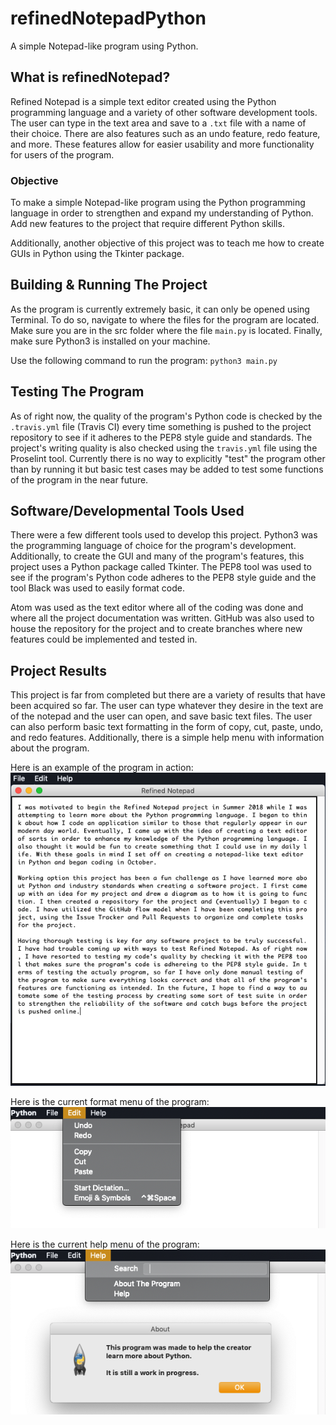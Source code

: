# refinedNotepadPython
A simple Notepad-like program using Python.

## What is refinedNotepad?
Refined Notepad is a simple text editor created using the Python programming language and a variety of other software development tools. The user can type in the text area and save to a `.txt` file with a name of their choice. There are also features such as an undo feature, redo feature, and more. These features allow for easier usability and more functionality for users of the program.

### Objective
To make a simple Notepad-like program using the Python programming language in order to strengthen and expand my understanding of Python. Add new features to the project that require different Python skills.

Additionally, another objective of this project was to teach me how to create GUIs in Python using the Tkinter package.
## Building & Running The Project
As the program is currently extremely basic, it can only be opened using Terminal. To do so, navigate to where the files for the program are located. Make sure you are in the src folder where the file `main.py` is located. Finally, make sure Python3 is installed on your machine.

Use the following command to run the program:
`python3 main.py`

## Testing The Program
As of right now, the quality of the program's Python code is checked by the `.travis.yml` file (Travis CI) every time something is pushed to the project repository to see if it adheres to the PEP8 style guide and standards. The project's writing quality is also checked using the `travis.yml` file using the Proselint tool. Currently there is no way to explicitly "test" the program other than by running it but basic test cases may be added to test some functions of the program in the near future.

## Software/Developmental Tools Used
There were a few different tools used to develop this project. Python3 was the programming language of choice for the program's development. Additionally, to create the GUI and many of the program's features, this project uses a Python package called Tkinter. The PEP8 tool was used to see if the program's Python code adheres to the PEP8 style guide and the tool Black was used to easily format code.

Atom was used as the text editor where all of the coding was done and where all the project documentation was written. GitHub was also used to house the repository for the project and to create branches where new features could be implemented and tested in.

## Project Results
This project is far from completed but there are a variety of results that have been acquired so far. The user can type whatever they desire in the text are of the notepad and the user can open, and save basic text files. The user can also perform basic text formatting in the form of copy, cut, paste, undo, and redo features. Additionally, there is a simple help menu with information about the program.

Here is an example of the program in action:
![Here is an example of the program running.](docs/images/program_in_action.png)

Here is the current format menu of the program:
![Here is an example of the program's format menu.](docs/images/format_menu.png)

Here is the current help menu of the program:
![Here is an example of the program's help menu & a pop-up message.](docs/images/help_menu_with_popup.png)
